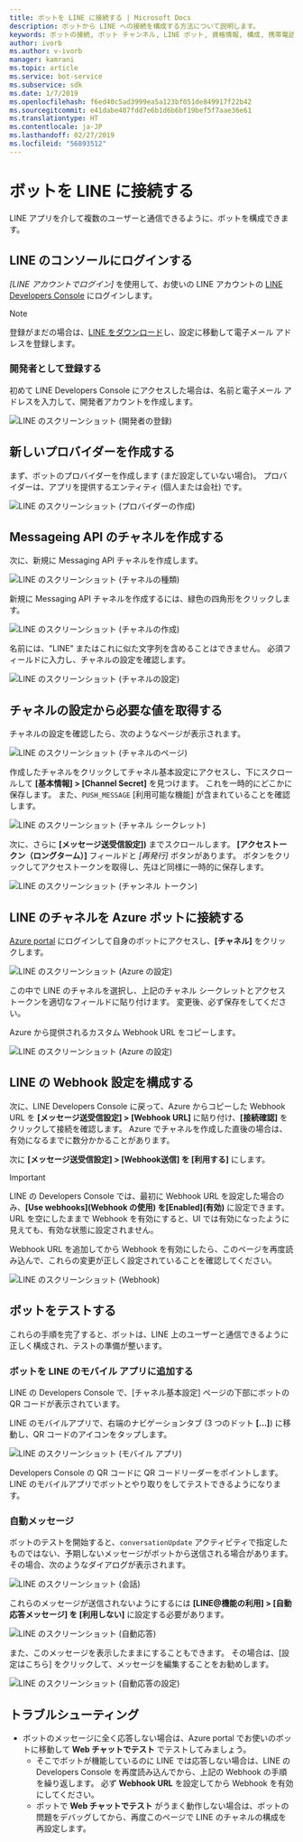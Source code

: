 ```yaml
---
title: ボットを LINE に接続する | Microsoft Docs
description: ボットから LINE への接続を構成する方法について説明します。
keywords: ボットの接続, ボット チャンネル, LINE ボット, 資格情報, 構成, 携帯電話
author: ivorb
ms.author: v-ivorb
manager: kamrani
ms.topic: article
ms.service: bot-service
ms.subservice: sdk
ms.date: 1/7/2019
ms.openlocfilehash: f6ed40c5ad3999ea5a123bf051de849917f22b42
ms.sourcegitcommit: e41dabe407fdd7e6b1d6b6bf19bef5f7aae36e61
ms.translationtype: HT
ms.contentlocale: ja-JP
ms.lasthandoff: 02/27/2019
ms.locfileid: "56893512"
---
```

# <a name="connect-a-bot-to-line"></a>ボットを LINE に接続する

LINE アプリを介して複数のユーザーと通信できるように、ボットを構成できます。

## <a name="log-into-the-line-console"></a>LINE のコンソールにログインする

*[LINE アカウントでログイン]* を使用して、お使いの LINE アカウントの [LINE Developers Console](https://developers.line.biz/console/register/messaging-api/provider/) にログインします。 

> [!NOTE]
> 登録がまだの場合は、[LINE をダウンロード](https://line.me/)し、設定に移動して電子メール アドレスを登録します。

### <a name="register-as-a-developer"></a>開発者として登録する

初めて LINE Developers Console にアクセスした場合は、名前と電子メール アドレスを入力して、開発者アカウントを作成します。

![LINE のスクリーンショット (開発者の登録)](./media/channels/LINE-screenshot-1.png)

## <a name="create-a-new-provider"></a>新しいプロバイダーを作成する

まず、ボットのプロバイダーを作成します (まだ設定していない場合)。 プロバイダーは、アプリを提供するエンティティ (個人または会社) です。

![LINE のスクリーンショット (プロバイダーの作成)](./media/channels/LINE-screenshot-2.png)

## <a name="create-a-messaging-api-channel"></a>Messageing API のチャネルを作成する

次に、新規に Messaging API チャネルを作成します。 

![LINE のスクリーンショット (チャネルの種類)](./media/channels/LINE-channel-type-selection.png)

新規に Messaging API チャネルを作成するには、緑色の四角形をクリックします。

![LINE のスクリーンショット (チャネルの作成)](./media/channels/LINE-create-channel.png)

名前には、"LINE" またはこれに似た文字列を含めることはできません。 必須フィールドに入力し、チャネルの設定を確認します。

![LINE のスクリーンショット (チャネルの設定)](./media/channels/LINE-screenshot-4.png)

## <a name="get-necessary-values-from-your-channel-settings"></a>チャネルの設定から必要な値を取得する

チャネルの設定を確認したら、次のようなページが表示されます。

![LINE のスクリーンショット (チャネルのページ)](./media/channels/LINE-screenshot-5.png)

作成したチャネルをクリックしてチャネル基本設定にアクセスし、下にスクロールして **[基本情報] > [Channel Secret]** を見つけます。 これを一時的にどこかに保存します。 また、`PUSH_MESSAGE` [利用可能な機能]  が含まれていることを確認します。

![LINE のスクリーンショット (チャネル シークレット)](./media/channels/LINE-screenshot-6.png)

次に、さらに **[メッセージ送受信設定])** までスクロールします。 **[アクセストークン（ロングターム）]** フィールドと *[再発行]* ボタンがあります。 ボタンをクリックしてアクセストークンを取得し、先ほど同様に一時的に保存します。

![LINE のスクリーンショット (チャンネル トークン)](./media/channels/LINE-screenshot-8.png)

## <a name="connect-your-line-channel-to-your-azure-bot"></a>LINE のチャネルを Azure ボットに接続する

[Azure portal](https://portal.azure.com/) にログインして自身のボットにアクセスし、**[チャネル]** をクリックします。 

![LINE のスクリーンショット (Azure の設定)](./media/channels/LINE-channel-setting-2.png)

この中で LINE のチャネルを選択し、上記のチャネル シークレットとアクセス トークンを適切なフィールドに貼り付けます。 変更後、必ず保存をしてください。

Azure から提供されるカスタム Webhook URL をコピーします。

![LINE のスクリーンショット (Azure の設定)](./media/channels/LINE-channel-setting-1.png)

## <a name="configure-line-webhook-settings"></a>LINE の Webhook 設定を構成する

次に、LINE Developers Console に戻って、Azure からコピーした Webhook URL を **[メッセージ送受信設定] > [Webhook URL]** に貼り付け、**[接続確認]** をクリックして接続を確認します。 Azure でチャネルを作成した直後の場合は、有効になるまでに数分かかることがあります。

次に **[メッセージ送受信設定] > [Webhook送信] を [利用する]** にします。

> [!IMPORTANT]
> LINE の Developers Console では、最初に Webhook URL を設定した場合のみ、**[Use webhooks]\(Webhook の使用\) を[Enabled]\(有効\)** に設定できます。 URL を空にしたままで Webhook を有効にすると、UI では有効になったように見えても、有効な状態に設定されません。

Webhook URL を追加してから Webhook を有効にしたら、このページを再度読み込んで、これらの変更が正しく設定されていることを確認してください。

![LINE のスクリーンショット (Webhook)](./media/channels/LINE-screenshot-9.png)

## <a name="test-your-bot"></a>ボットをテストする

これらの手順を完了すると、ボットは、LINE 上のユーザーと通信できるように正しく構成され、テストの準備が整います。

### <a name="add-your-bot-to-your-line-mobile-app"></a>ボットを LINE のモバイル アプリに追加する

LINE の Developers Console で、[チャネル基本設定] ページの下部にボットの QR コードが表示されています。  

LINE のモバイルアプリで、右端のナビゲーションタブ (3 つのドット **[...]**) に移動し、QR コードのアイコンをタップします。 

![LINE のスクリーンショット (モバイル アプリ)](./media/channels/LINE-screenshot-12.jpg)

Developers Console の QR コードに QR コードリーダーをポイントします。 LINE のモバイルアプリでボットとやり取りをしてテストできるようになります。

### <a name="automatic-messages"></a>自動メッセージ

ボットのテストを開始すると、`conversationUpdate` アクティビティで指定したものではない、予期しないメッセージがボットから送信される場合があります。  その場合、次のようなダイアログが表示されます。

![LINE のスクリーンショット (会話)](./media/channels/LINE-screenshot-conversation.jpg)

これらのメッセージが送信されないようにするには **[LINE@機能の利用] > [自動応答メッセージ] を [利用しない]** に設定する必要があります。

![LINE のスクリーンショット (自動応答)](./media/channels/LINE-screenshot-10.png)

また、このメッセージを表示したままにすることもできます。 その場合は、[設定はこちら] をクリックして、メッセージを編集することをお勧めします。

![LINE のスクリーンショット (自動応答の設定)](./media/channels/LINE-screenshot-11.png)

## <a name="troubleshooting"></a>トラブルシューティング

* ボットのメッセージに全く応答しない場合は、Azure portal でお使いのボットに移動して **Web チャットでテスト** でテストしてみましょう。  
    * そこでボットが機能しているのに LINE では応答しない場合は、LINE の Developers Console を再度読み込んでから、上記の Webhook の手順を繰り返します。 必ず **Webhook URL** を設定してから Webhook を有効にしてください。
    * ボットで **Web チャットでテスト** がうまく動作しない場合は、ボットの問題をデバッグしてから、再度このページで LINE のチャネルの構成を再設定します。

